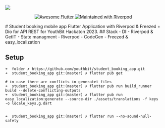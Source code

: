 ![](https://i.imgur.com/Yc5Pw9v.png)
<p align="center">
   <a href="">
    <img src="https://img.shields.io/badge/awesome-Flutter-1da1f2.svg?style=plastic" alt="Awesome Flutter" />
  </a>
  <a href="https://github.com/rrousselGit/riverpod">
    <img src="https://img.shields.io/badge/maintained%20with-Riverpod-f700ff.svg?style=plastic" alt="Maintained with Riverpod" />
  </a>
</p>
# Student booking mobile app
Flutter Application with Riverpod & Freezed + Dio for API REST for YouthBit Hackaton 2023.
## Stack 
- DI - Riverpod & GetIT
- State managment - Riverpod
- CodeGen - Freezed & easy_localization

## Setup 
```
➜  folder ✗ https://github.com/youthbit/student_booking_app.git
➜  student_booking_app git:(master) ✗ flutter pub get

# in case there are conflicts in generatet files
➜  student_booking_app git:(master) ✗ flutter pub run build_runner build --delete-conflicting-outputs
➜  student_booking_app git:(master) ✗ flutter pub run easy_localization:generate --source-dir ./assets/translations -f keys -o locale_keys.g.dart


➜  student_booking_app git:(master) ✗ flutter run --no-sound-null-safety
```
